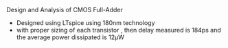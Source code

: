 Design and Analysis of  CMOS Full-Adder 
 - Designed using LTspice using 180nm technology
 - with proper sizing of each transistor , then delay measured is 184ps and the average power dissipated is 12µW
